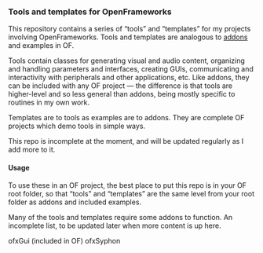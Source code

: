 ### Tools and templates for OpenFrameworks

This repository contains a series of “tools” and “templates” for my projects involving OpenFrameworks. Tools and templates are analogous to [addons](http://www.ofxaddons.com) and examples in OF.

Tools contain classes for generating visual and audio content, organizing and handling parameters and interfaces, creating GUIs, communicating and interactivity with peripherals and other applications, etc. Like addons, they can be included with any OF project — the difference is that tools are higher-level and so less general than addons, being mostly specific to routines in my own work. 

Templates are to tools as examples are to addons. They are complete OF projects which demo tools in simple ways. 

This repo is incomplete at the moment, and will be updated regularly as I add more to it.


#### Usage

To use these in an OF project, the best place to put this repo is in your OF root folder, so that “tools” and “templates” are the same level from your root folder as addons and included examples.

Many of the tools and templates require some addons to function. An incomplete list, to be updated later when more content is up here.

ofxGui (included in OF)
ofxSyphon

